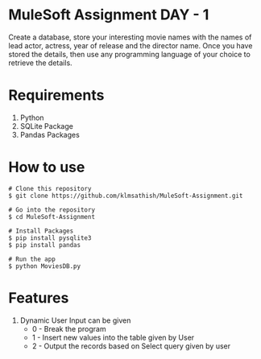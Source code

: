 
# MuleSoft Assignment DAY - 1

Create a database, store your interesting movie names with the names of lead actor, actress, year of release and the director name. Once you have stored the details, then use any programming language of your choice to retrieve the details.

# Requirements
1) Python
2) SQLite Package
3) Pandas Packages


# How to use

```
# Clone this repository
$ git clone https://github.com/klmsathish/MuleSoft-Assignment.git

# Go into the repository
$ cd MuleSoft-Assignment

# Install Packages
$ pip install pysqlite3
$ pip install pandas

# Run the app
$ python MoviesDB.py
```

# Features
1) Dynamic User Input can be given
    * 0 - Break the program
    * 1 - Insert new values into the table given by User
    * 2 - Output the records based on Select query given by user

